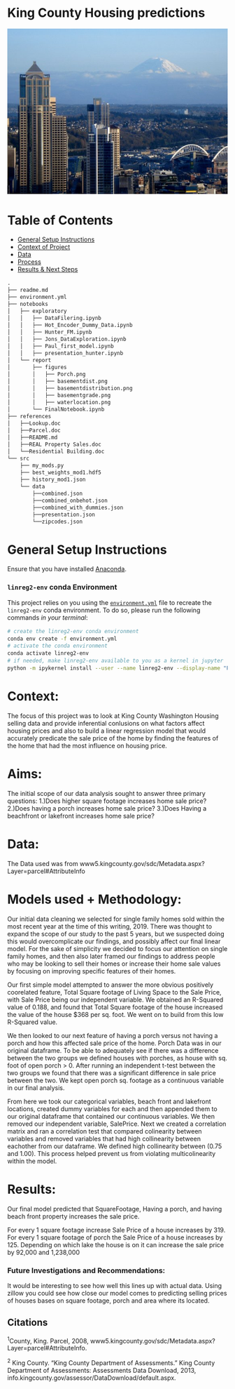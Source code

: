 # King County Housing predictions
![Seattle_pic](/notebooks/report/figures/readme.png)

# Table of Contents

<!--ts-->
 * [General Setup Instructions](https://github.com/howen7/KingHousing#general-setup-instructions)
 * [Context of Project](https://github.com/howen7/KingHousings#Context)
 * [Data](https://github.com/howen7/KingHousing#Data)
 * [Process](https://github.com/howen7/KingHousing#models-used--methodology)
 * [Results & Next Steps](https://github.com/howen7/KingHousing#Results)
<!--te-->

```
.
├── readme.md     
├── environment.yml
├── notebooks
│   ├── exploratory
│   │   ├── DataFilering.ipynb
│   │   ├── Hot_Encoder_Dummy_Data.ipynb
│   │   ├── Hunter_FM.ipynb
│   │   ├── Jons_DataExploration.ipynb
│   │   ├── Paul_first_model.ipynb
│   │   ├── presentation_hunter.ipynb
│   └── report
│       ├── figures
│       │   ├── Porch.png
│       │   ├── basementdist.png
│       │   ├── basementdistribution.png
│       │   ├── basementgrade.png
│       │   ├── waterlocation.png
│       └── FinalNotebook.ipynb
├── references
│   ├──Lookup.doc
│   ├──Parcel.doc
│   ├──README.md
│   ├──REAL Property Sales.doc
│   └──Residential Building.doc
└── src
    ├── my_mods.py
    ├── best_weights_mod1.hdf5   
    ├── history_mod1.json
    └── data
        ├──combined.json
        ├──combined_onbehot.json
        ├──combined_with_dummies.json
        ├──presentation.json
        └──zipcodes.json

```
# General Setup Instructions 

Ensure that you have installed [Anaconda](https://docs.anaconda.com/anaconda/install/).

### `linreg2-env` conda Environment

This project relies on you using the [`environment.yml`](environment.yml) file to recreate the `linreg2-env` conda environment. To do so, please run the following commands *in your terminal*:
```bash
# create the linreg2-env conda environment
conda env create -f environment.yml
# activate the conda environment
conda activate linreg2-env
# if needed, make linreg2-env available to you as a kernel in jupyter
python -m ipykernel install --user --name linreg2-env --display-name "Python 3 (linreg2-env)"
```
# Context:

The focus of this project was to look at King County Washington Housing selling data and provide inferential conlusions on what factors affect housing prices and also to build a linear regression model that would accurately predicate the sale price of the home by finding the features of the home that had the most influence on housing price.


# Aims:
The initial scope of our data analysis sought to answer three primary questions: 
1.)Does higher square footage increases home sale price? 
2.)Does having a porch increases home sale price? 
3.)Does Having a beachfront or lakefront increases home sale price?
   

# Data:

The Data used was from www5.kingcounty.gov/sdc/Metadata.aspx?Layer=parcel#AttributeInfo


# Models used + Methodology:

Our initial data cleaning we selected for single family homes sold within the most recent year at the time of this writing, 2019. There was thought to expand the scope of our study to the past 5 years, but we suspected doing this would overcomplicate our findings, and possibly affect our final linear model. For the sake of simplicity we decided to focus our attention on single family homes, and then also later framed our findings to address people who may be looking to sell their homes or increase their home sale values by focusing on improving specific features of their homes.

Our first simple model attempted to answer the more obvious positively coorelated feature, Total Square footage of Living Space to the Sale Price, with Sale Price being our independent variable. We obtained an R-Squared value of 0.188, and found that Total Square footage of the house increased the value of the house $368 per sq. foot. We went on to build from this low R-Squared value.

We then looked to our next feature of having a porch versus not having a porch and how this affected sale price of the home. Porch Data was in our original dataframe. To be able to adequately see if there was a difference between the two groups we defined houses with porches, as house with sq. foot of open porch > 0. After running an independent t-test between the two groups we found that there was a significant difference in sale price between the two. We kept open porch sq. footage as a continuous variable in our final analysis.

From here we took our categorical variables, beach front and lakefront locations, created dummy variables for each and then appended them to our original dataframe that contained our continuous variables. We then removed our independent variable, SalePrice. Next we created a correlation matrix and ran a correlation test that compared colinearity between variables and removed variables that had high collinearity between eachother from our dataframe. We defined high collinearity between (0.75 and 1.00). This process helped prevent us from violating multicolinearity within the model.


# Results:
Our final model predicted that SquareFootage, Having a porch, and having beach front property increases the sale price. 

For every 1 square footage increase Sale Price of a house increases by 319.
For every 1 square footage of porch the Sale Price of a house increases by 125.
Depending on which lake the house is on it can increase the sale price by 92,000 and 1,238,000


### Future Investigations and Recommendations:

It would be interesting to see how well this lines up with actual data. Using zillow you could see how close our model comes to predicting selling prices of houses bases on square footage, porch and area where its located. 

## Citations

<sup>1</sup>County, King. Parcel, 2008, www5.kingcounty.gov/sdc/Metadata.aspx?Layer=parcel#AttributeInfo. 

<sup>2</sup> King County. “King County Department of Assessments.” King County Department of Assessments: Assessments Data Download, 2013, info.kingcounty.gov/assessor/DataDownload/default.aspx. 






